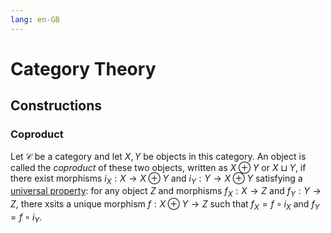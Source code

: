 ```yaml
---
lang: en-GB
---
```


# Category Theory

## Constructions

### Coproduct

Let $\mathcal{C}$ be a category and let $X,Y$ be objects in this category. An object is called the _coproduct_ of these two objects, written as $X \oplus Y$ or $X \sqcup Y$, if there exist morphisms $i_{X}: X \rightarrow X \oplus Y$ and $i_{Y}: Y \rightarrow X \oplus Y$ satisfying a [universal property](./placeholder): for any object $Z$ and morphisms $f_{X}: X \rightarrow Z$ and $f_{Y}: Y \rightarrow Z$, there xsits a unique morphism $f: X \oplus Y \rightarrow Z$ such that $f_{X} = f \circ i_{X}$ and $f_{Y} = f \circ i_{Y}$.